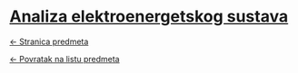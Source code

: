 # [Analiza elektroenergetskog sustava](https://www.github.com/studosi-fer/AES)
[<- Stranica predmeta](https://www.fer.unizg.hr/predmet/aes)

[<- Povratak na listu predmeta](https://www.github.com/studosi/FER)
